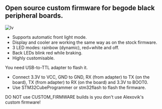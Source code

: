 ## Open source custom firmware for begode black peripheral boards.
![lv](https://github.com/user-attachments/assets/e07fac78-8c38-41db-9dcb-4c1bcaffbb72)
- Supports automatic front light mode.
- Display and cooler are working the same way as on the stock firmware.
- 3 LED modes: rainbow (dynamic), red+white and off.
- Back LEDs blink red while braking.
- Highly customisable.

You need USB-to-TTL adapter to flash it.
- Connect 3.3V to VCC, GND to GND, RX (from adapter) to TX (on the board), TX (from adapter) to RX (on the board) and 3.3V to BOOT0.
- Use STM32CubeProgrammer or stm32flash to flash the firmware.

DO NOT use CUSTOM_FIRMWARE builds is you don't use Alexovik's custom firmware!
